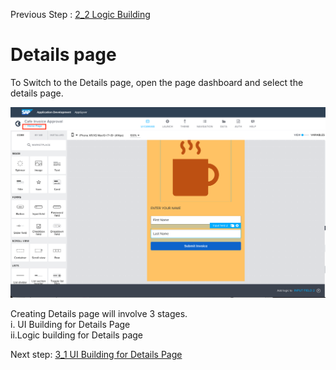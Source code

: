 Previous Step : <a href="https://github.com/SAP-samples/process-automation-enablement/blob/main/Workshops/LCNC_Roadshow%20-%20simplified/Build%20Apps/2%20Home%20Page/2_2%20Logic%20Building/Readme.md"> 2_2 Logic Building</a>

# Details page

To Switch to the Details page, open the page dashboard and select the details page.


![Pagedashboard](Images/Screenshot%202022-09-20%20at%2022.01.58.png)

Creating Details page will involve 3 stages. <br>
i. UI Building for Details Page<br>
ii.Logic building for Details page<br>

Next step: <a href="https://github.com/SAP-samples/process-automation-enablement/tree/main/Workshops/LCNC_Roadshow%20-%20simplified/Build%20Apps/3%20Details%20Page/3_1%20UI%20Building%20for%20Details%20page">3_1 UI Building for Details Page</a>
